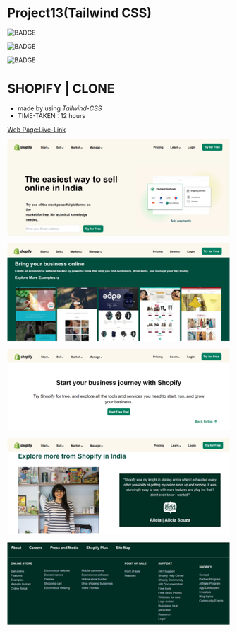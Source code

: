# Project13(Tailwind CSS)

![BADGE](https://img.shields.io/badge/iNeuron-LCO-orange)

![BADGE](https://img.shields.io/badge/-WEB%20DEVELOPMENT-GREEN)

![BADGE](https://img.shields.io/badge/-SHRAVYA%20SARUGU-FF69B4)

# SHOPIFY | CLONE

- made by using *Tailwind-CSS*
- TIME-TAKEN : 12 hours


[Web Page:Live-Link](https://shopifyclonetailwindcss.netlify.app/)

![images](./assets/b1.png)

![images](./assets/b6.png)

![images](./assets/b2.png)

![images](./assets/b4.png)

![images](./assets/b7.png)

